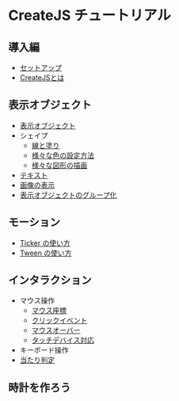 # CreateJS チュートリアル

## 導入編

- [セットアップ](docs/quickstart.md)
- [CreateJSとは](docs/basic.md)

## 表示オブジェクト

- [表示オブジェクト](docs/displayobject.md)
- シェイプ
  - [線と塗り](docs/shape_fill_stroke.md)
  - [様々な色の設定方法](docs/shape_color.md)
  - [様々な図形の描画](docs/shape_draw.md)
- [テキスト](docs/text.md)
- [画像の表示](docs/bitmap.md)
- [表示オブジェクトのグループ化](docs/nest.md)

## モーション

- [Ticker の使い方](docs/ticker.md)
- [Tween の使い方](docs/tween.md)

## インタラクション

- マウス操作
	- [マウス座標](docs/mouse_xy.md)
	- [クリックイベント](docs/mouse_click.md)
	- [マウスオーバー](docs/mouse_over.md)
	- [タッチデバイス対応](docs/mouse_touch.md)
- キーボード操作
- [当たり判定](docs/hittest.md)

## 時計を作ろう
